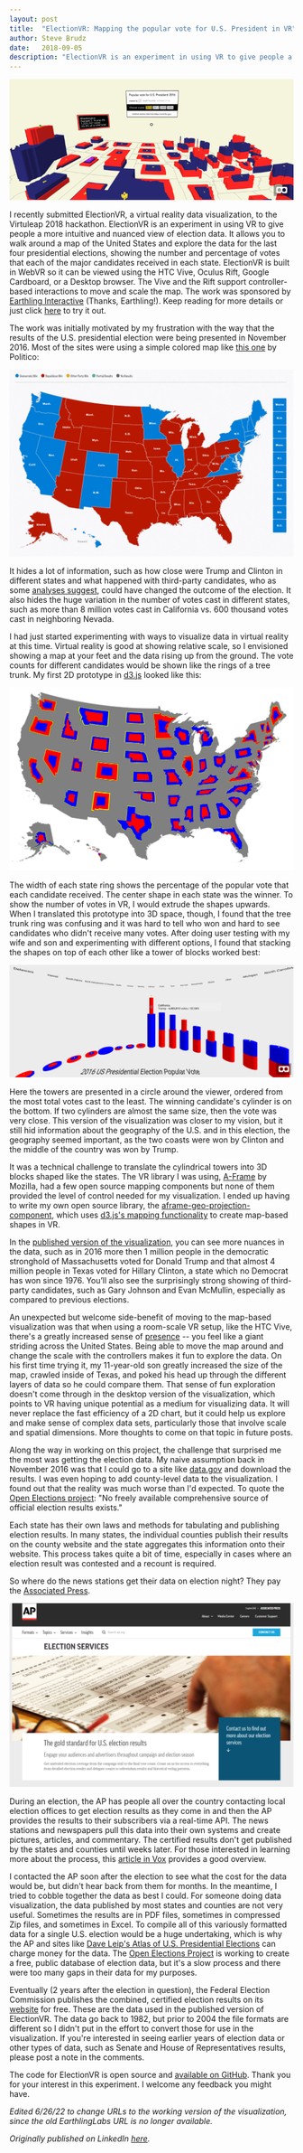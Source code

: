 ```yaml
---
layout: post
title:  "ElectionVR: Mapping the popular vote for U.S. President in VR"
author: Steve Brudz
date:   2018-09-05
description: "ElectionVR is an experiment in using VR to give people a more intuitive and nuanced view of election data.  Learn about how it works, the process of building it, and the challenges of finding reliable data for US elections."
---
```

![ElectionVR screenshot](/img/electionvr/electionvr-screenshot.png)

I recently submitted ElectionVR, a virtual reality data visualization, to the Virtuleap 2018 hackathon. ElectionVR is an experiment in using VR to give people a more intuitive and nuanced view of election data. It allows you to walk around a map of the United States and explore the data for the last four presidential elections, showing the number and percentage of votes that each of the major candidates received in each state. ElectionVR is built in WebVR so it can be viewed using the HTC Vive, Oculus Rift, Google Cardboard, or a Desktop browser. The Vive and the Rift support controller-based interactions to move and scale the map. The work was sponsored by [Earthling Interactive](https://earthlinginteractive.com/) (Thanks, Earthling!). Keep reading for more details or just click [here](https://sbrudz.github.io/election-vr/) to try it out.

The work was initially motivated by my frustration with the way that the results of the U.S. presidential election were being presented in November 2016. Most of the sites were using a simple colored map like [this one](https://www.politico.com/mapdata-2016/2016-election/results/map/president/) by Politico:

![Politico map of popular vote for US President 2016](/img/electionvr/politico-map.png)

It hides a lot of information, such as how close were Trump and Clinton in different states and what happened with third-party candidates, who as some [analyses suggest](https://www.vox.com/policy-and-politics/2016/11/11/13576798/jill-stein-third-party-donald-trump-win), could have changed the outcome of the election. It also hides the huge variation in the number of votes cast in different states, such as more than 8 million votes cast in California vs. 600 thousand votes cast in neighboring Nevada.

I had just started experimenting with ways to visualize data in virtual reality at this time. Virtual reality is good at showing relative scale, so I envisioned showing a map at your feet and the data rising up from the ground. The vote counts for different candidates would be shown like the rings of a tree trunk. My first 2D prototype in [d3.js](https://d3js.org/) looked like this:

![2D prototype of election results using d3.js](/img/electionvr/d3-2d-prototype.png)

The width of each state ring shows the percentage of the popular vote that each candidate received. The center shape in each state was the winner. To show the number of votes in VR, I would extrude the shapes upwards. When I translated this prototype into 3D space, though, I found that the tree trunk ring was confusing and it was hard to tell who won and hard to see candidates who didn't receive many votes. After doing user testing with my wife and son and experimenting with different options, I found that stacking the shapes on top of each other like a tower of blocks worked best:

![3D prototype of election results using stacked shapes](/img/electionvr/stacked-shapes-prototype.png)

Here the towers are presented in a circle around the viewer, ordered from the most total votes cast to the least. The winning candidate's cylinder is on the bottom. If two cylinders are almost the same size, then the vote was very close. This version of the visualization was closer to my vision, but it still hid information about the geography of the U.S. and in this election, the geography seemed important, as the two coasts were won by Clinton and the middle of the country was won by Trump.

It was a technical challenge to translate the cylindrical towers into 3D blocks shaped like the states. The VR library I was using, [A-Frame](https://aframe.io/) by Mozilla, had a few open source mapping components but none of them provided the level of control needed for my visualization. I ended up having to write my own open source library, the [aframe-geo-projection-component](https://github.com/EarthlingInteractive/aframe-geo-projection-component), which uses [d3.js's mapping functionality](https://github.com/d3/d3-geo) to create map-based shapes in VR.

In the [published version of the visualization](https://sbrudz.github.io/election-vr/), you can see more nuances in the data, such as in 2016 more then 1 million people in the democratic stronghold of Massachusetts voted for Donald Trump and that almost 4 million people in Texas voted for Hillary Clinton, a state which no Democrat has won since 1976. You’ll also see the surprisingly strong showing of third-party candidates, such as Gary Johnson and Evan McMullin, especially as compared to previous elections.

An unexpected but welcome side-benefit of moving to the map-based visualization was that when using a room-scale VR setup, like the HTC Vive, there's a greatly increased sense of [presence](https://en.wikipedia.org/wiki/Immersion_(virtual_reality)) -- you feel like a giant striding across the United States. Being able to move the map around and change the scale with the controllers makes it fun to explore the data. On his first time trying it, my 11-year-old son greatly increased the size of the map, crawled inside of Texas, and poked his head up through the different layers of data so he could compare them. That sense of fun exploration doesn't come through in the desktop version of the visualization, which points to VR having unique potential as a medium for visualizing data. It will never replace the fast efficiency of a 2D chart, but it could help us explore and make sense of complex data sets, particularly those that involve scale and spatial dimensions. More thoughts to come on that topic in future posts.

Along the way in working on this project, the challenge that surprised me the most was getting the election data. My naive assumption back in November 2016 was that I could go to a site like [data.gov](https://www.data.gov/) and download the results. I was even hoping to add county-level data to the visualization. I found out that the reality was much worse than I'd expected. To quote the [Open Elections project](http://www.openelections.net/about/): "No freely available comprehensive source of official election results exists."

Each state has their own laws and methods for tabulating and publishing election results. In many states, the individual counties publish their results on the county website and the state aggregates this information onto their website. This process takes quite a bit of time, especially in cases where an election result was contested and a recount is required.

So where do the news stations get their data on election night? They pay the [Associated Press](https://www.ap.org/en-us/topics/politics/election-services).

![Associated Press Election Services page](/img/electionvr/associated-press-elections.png)

During an election, the AP has people all over the country contacting local election offices to get election results as they come in and then the AP provides the results to their subscribers via a real-time API. The news stations and newspapers pull this data into their own systems and create pictures, articles, and commentary. The certified results don't get published by the states and counties until weeks later. For those interested in learning more about the process, this [article in Vox](https://www.vox.com/2018/5/8/17320758/primary-election-night-results-ohio-west-virginia-indiana-north-carolina) provides a good overview.

I contacted the AP soon after the election to see what the cost for the data would be, but didn't hear back from them for months. In the meantime, I tried to cobble together the data as best I could. For someone doing data visualization, the data published by most states and counties are not very useful. Sometimes the results are in PDF files, sometimes in compressed Zip files, and sometimes in Excel. To compile all of this variously formatted data for a single U.S. election would be a huge undertaking, which is why the AP and sites like [Dave Leip's Atlas of U.S. Presidential Elections](https://uselectionatlas.org/) can charge money for the data. The [Open Elections Project](http://www.openelections.net/) is working to create a free, public database of election data, but it's a slow process and there were too many gaps in their data for my purposes.

Eventually (2 years after the election in question), the Federal Election Commission publishes the combined, certified election results on its [website](https://www.fec.gov/introduction-campaign-finance/election-and-voting-information/) for free. These are the data used in the published version of ElectionVR. The data go back to 1982, but prior to 2004 the file formats are different so I didn't put in the effort to convert those for use in the visualization. If you're interested in seeing earlier years of election data or other types of data, such as Senate and House of Representatives results, please post a note in the comments.

The code for ElectionVR is open source and [available on GitHub](https://github.com/sbrudz/election-vr). Thank you for your interest in this experiment. I welcome any feedback you might have.

*Edited 6/26/22 to change URLs to the working version of the visualization, since the old EarthlingLabs URL is no longer available.*

*Originally published on LinkedIn [here](https://www.linkedin.com/pulse/electionvr-mapping-popular-vote-us-president-vr-steve-brudz/).*
